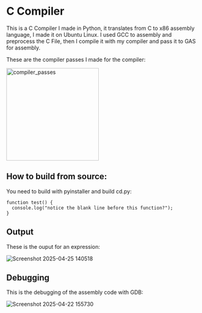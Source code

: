 # C Compiler
This is a C Compiler I made in Python, it translates from C to x86 assembly language, I made it on Ubuntu Linux. I used GCC to assembly and preprocess the C File, then I compile it with my compiler and pass it to GAS for assembly.

These are the compiler passes I made for the compiler:

<img width="242" alt="compiler_passes" src="https://github.com/user-attachments/assets/58b2c401-b813-4a6c-a456-e6a39018c0b2" />

## How to build from source:

You need to build with pyinstaller and build cd.py:

```
function test() {
  console.log("notice the blank line before this function?");
}
```

## Output

These is the ouput for an expression:

![Screenshot 2025-04-25 140518](https://github.com/user-attachments/assets/f782684a-2dda-487f-b897-01ce3d2f0be2)


## Debugging

This is the debugging of the assembly code with GDB:

![Screenshot 2025-04-22 155730](https://github.com/user-attachments/assets/b7737258-d355-4292-8990-f4cb6abb2c18)
